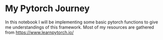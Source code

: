 # My Pytorch Journey

In this notebook I will be implementing some basic pytorch functions to give me understandings of this framework. Most of my resources are gathered from https://www.learnpytorch.io/